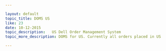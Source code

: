 ```yaml
---

layout: default
topic_title: DOMS US
like: 23
date: 10-12-2015
topic_description:   US Dell Order Management System
topic_more_description: DOMS for US. Currently all orders placed in US region is managed out of DOMS. In future state, the Consumer orders will be managed out of OMEGA

---
```

